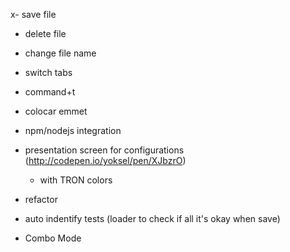 x- save file
- delete file
- change file name
- switch tabs
- command+t

- colocar emmet

- npm/nodejs integration

- presentation screen for configurations (http://codepen.io/yoksel/pen/XJbzrO)
  - with TRON colors

- refactor
- auto indentify tests (loader to check if all it's okay when save)
- Combo Mode
